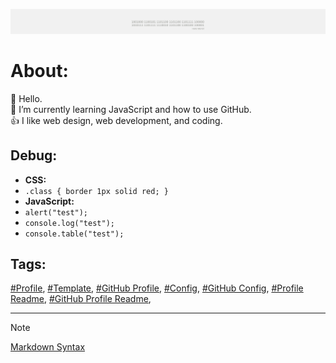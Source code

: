 <!-- About v.1.2.1 -->

![profile banner](github-profile-banner.png)

# About:  

👋 Hello.  
🌱 I’m currently learning JavaScript and how to use GitHub.  
👍 I like web design, web development, and coding.

## Debug:
- **CSS:**
- `.class { border 1px solid red; }`
- **JavaScript:**
- `alert("test");`
- `console.log("test");`
- `console.table("test");`
  
## Tags:
[#Profile](https://github.com/topics/profile?s=updated),
[#Template](https://github.com/topics/template?s=updated),
[#GitHub Profile](https://github.com/topics/github-profile?s=updated),
[#Config](https://github.com/topics/config?s=updated),
[#GitHub Config](https://github.com/topics/github-config?s=updated),
[#Profile Readme](https://github.com/topics/profile-readme?s=updated),
[#GitHub Profile Readme](https://github.com/topics/github-profile-readme?s=updated),
  
---
  
> [!NOTE]
> [Markdown Syntax](https://docs.github.com/github/writing-on-github/getting-started-with-writing-and-formatting-on-github/basic-writing-and-formatting-syntax) 
  



<!--
** is a ✨ _special_ ✨ repository because its `README.md` (this file) appears on your GitHub profile.

Here are some ideas to get you started:

- 🔭 I’m currently working on ...
- 🌱 I’m currently learning ...
- 👯 I’m looking to collaborate on ...
- 🤔 I’m looking for help with ...
- 💬 Ask me about ...
- 📫 How to reach me: ...
- 😄 Pronouns: ...
- ⚡ Fun fact: ...
-->


